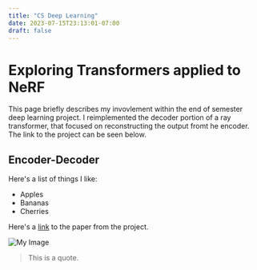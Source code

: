 ```yaml
---
title: "CS Deep Learning"
date: 2023-07-15T23:13:01-07:00
draft: false
---
```


# Exploring Transformers applied to NeRF

This page briefly describes my invovlement within the end of semester deep learning project. I reimplemented the decoder portion of a ray transformer, that focused on reconstructing the output fromt he encoder. The link to the project can be seen below.

## Encoder-Decoder

Here's a list of things I like:

* Apples
* Bananas
* Cherries

Here's a [link](https://github.com/jprivera44/GaTech-cs7643/blob/main/Project_Report_CS_7643_NeRF_%26_GNT.pdf) to the paper from the project.

![My Image](/images/my-image.jpg)

> This is a quote.